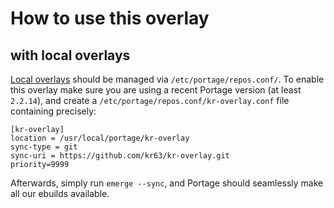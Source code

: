# How to use this overlay

## with local overlays

[Local overlays](https://wiki.gentoo.org/wiki/Overlay/Local_overlay) should be managed via `/etc/portage/repos.conf/`.
To enable this overlay make sure you are using a recent Portage version (at least `2.2.14`), and create a `/etc/portage/repos.conf/kr-overlay.conf` file containing precisely:

```
[kr-overlay]
location = /usr/local/portage/kr-overlay
sync-type = git
sync-uri = https://github.com/kr63/kr-overlay.git
priority=9999
```

Afterwards, simply run `emerge --sync`, and Portage should seamlessly make all our ebuilds available.
